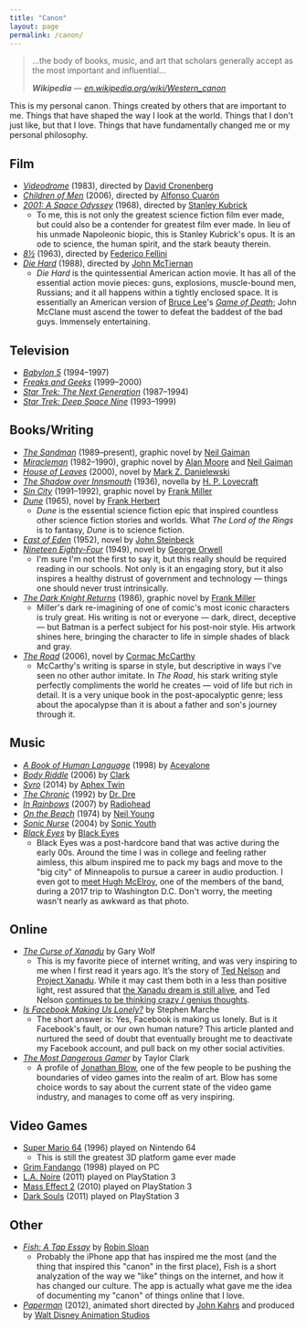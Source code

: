 ```yaml
---
title: "Canon"
layout: page
permalink: /canon/
---
```


> …the body of books, music, and art that scholars generally accept as the most important and influential…
>
> ***Wikipedia*** — <cite>[en.wikipedia.org/wiki/Western\_canon][1]</cite>

This is my personal canon. Things created by others that are important to me. Things that have shaped the way I look at the world. Things that I don't just like, but that I love. Things that have fundamentally changed me or my personal philosophy.

## Film

- <cite>[Videodrome][2]</cite> (1983), directed by [David Cronenberg][3]
- <cite>[Children of Men][4]</cite> (2006), directed by [Alfonso Cuarón][5]
- <cite>[2001: A Space Odyssey][6]</cite> (1968), directed by [Stanley Kubrick][7]
	- To me, this is not only the greatest science fiction film ever made, but could also be a contender for greatest film ever made. In lieu of his unmade Napoleonic biopic, this is Stanley Kubrick's opus. It is an ode to science, the human spirit, and the stark beauty therein.
- <cite>[8½][8]</cite> (1963), directed by [Federico Fellini][9]
- <cite>[Die Hard][10]</cite> (1988), directed by [John McTiernan][11]
	- <cite>Die Hard</cite> is the quintessential American action movie. It has all of the essential action movie pieces: guns, explosions, muscle-bound men, Russians; and it all happens within a tightly enclosed space. It is essentially an American version of [Bruce Lee][12]'s <cite>[Game of Death][13]</cite>; John McClane must ascend the tower to defeat the baddest of the bad guys. Immensely entertaining.

## Television

- <cite>[Babylon 5][14]</cite> (1994–1997)
- <cite>[Freaks and Geeks][15]</cite> (1999–2000)
- <cite>[Star Trek: The Next Generation][16]</cite> (1987–1994)
- <cite>[Star Trek: Deep Space Nine][17]</cite> (1993–1999)

## Books/Writing

- <cite>[The Sandman][18]</cite> (1989–present), graphic novel by [Neil Gaiman][19]
- <cite>[Miracleman][20]</cite> (1982–1990), graphic novel by [Alan Moore][21] and [Neil Gaiman][22]
- <cite>[House of Leaves][23]</cite> (2000), novel by [Mark Z. Danielewski][24]
- <cite>[The Shadow over Innsmouth][25]</cite> (1936), novella by [H. P. Lovecraft][26]
- <cite>[Sin City][27]</cite> (1991–1992), graphic novel by [Frank Miller][28]
- <cite>[Dune][29]</cite> (1965), novel by [Frank Herbert][30]
	- <cite>Dune</cite> is the essential science fiction epic that inspired countless other science fiction stories and worlds. What <cite>The Lord of the Rings</cite> is to fantasy, <cite>Dune</cite> is to science fiction.
- <cite>[East of Eden][31]</cite> (1952), novel by [John Steinbeck][32]
- <cite>[Nineteen Eighty-Four][33]</cite> (1949), novel by [George Orwell][34]
	- I'm sure I'm not the first to say it, but this really should be required reading in our schools. Not only is it an engaging story, but it also inspires a healthy distrust of government and technology — things one should never trust intrinsically.
- <cite>[The Dark Knight Returns][35]</cite> (1986), graphic novel by [Frank Miller][36]
	- Miller's dark re-imagining of one of comic's most iconic characters is truly great. His writing is not or everyone — dark, direct, deceptive — but Batman is a perfect subject for his post-noir style. His artwork shines here, bringing the character to life in simple shades of black and gray.
- <cite>[The Road][37]</cite> (2006), novel by [Cormac McCarthy][38]
	- McCarthy's writing is sparse in style, but descriptive in ways I've seen no other author imitate. In <cite>The Road</cite>, his stark writing style perfectly compliments the world he creates — void of life but rich in detail. It is a very unique book in the post-apocalyptic genre; less about the apocalypse than it is about a father and son's journey through it.

## Music

- <cite>[A Book of Human Language][39]</cite> (1998) by [Aceyalone][40]
- <cite>[Body Riddle][41]</cite> (2006) by [Clark][42]
- <cite>[Syro]()</cite> (2014) by [Aphex Twin][44]
- <cite>[The Chronic][45]</cite> (1992) by [Dr. Dre][46]
- <cite>[In Rainbows][47]</cite> (2007) by [Radiohead][48]
- <cite>[On the Beach][49]</cite> (1974) by [Neil Young][50]
- <cite>[Sonic Nurse][51]</cite> (2004) by [Sonic Youth][52]
- <cite>[Black Eyes][53]</cite> by [Black Eyes][54]
	- Black Eyes was a post-hardcore band that was active during the early 00s. Around the time I was in college and feeling rather aimless, this album inspired me to pack my bags and move to the "big city" of Minneapolis to pursue a career in audio production. I even got to [meet Hugh McElroy][55], one of the members of the band, during a 2017 trip to Washington D.C. Don't worry, the meeting wasn't nearly as awkward as that photo.

## Online

- <cite>[The Curse of Xanadu][56]</cite> by Gary Wolf
	- This is my favorite piece of internet writing, and was very inspiring to me when I first read it years ago. It’s the story of [Ted Nelson][57] and [Project Xanadu][58]. While it may cast them both in a less than positive light, rest assured that [the Xanadu dream is still alive][59], and Ted Nelson [continues to be thinking crazy / genius thoughts][60].
- <cite>[Is Facebook Making Us Lonely?][61]</cite> by Stephen Marche
	- The short answer is: Yes, Facebook is making us lonely. But is it Facebook's fault, or our own human nature? This article planted and nurtured the seed of doubt that eventually brought me to deactivate my Facebook account, and pull back on my other social activities.
- <cite>[The Most Dangerous Gamer][62]</cite> by Taylor Clark
	- A profile of [Jonathan Blow][63], one of the few people to be pushing the boundaries of video games into the realm of art. Blow has some choice words to say about the current state of the video game industry, and manages to come off as very inspiring.

## Video Games

- [Super Mario 64][64] (1996) played on Nintendo 64
	- This is still the greatest 3D platform game ever made
- [Grim Fandango][65] (1998) played on PC
- [L.A. Noire][66] (2011) played on PlayStation 3
- [Mass Effect 2][67] (2010) played on PlayStation 3
- [Dark Souls][68] (2011) played on PlayStation 3

## Other

- <cite>[Fish: A Tap Essay][69]</cite> by [Robin Sloan][70]
	- Probably the iPhone app that has inspired me the most (and the thing that inspired this "canon" in the first place), Fish is a short analyzation of the way we "like" things on the internet, and how it has changed our culture. The app is actually what gave me the idea of documenting my "canon" of things online that I love.
- <cite>[Paperman][71]</cite> (2012), animated short directed by [John Kahrs][72] and produced by [Walt Disney Animation Studios][73]

[1]:	https://en.wikipedia.org/wiki/Western_canon
[2]:	https://en.wikipedia.org/wiki/Videodrome
[3]:	https://en.wikipedia.org/wiki/David_Cronenberg
[4]:	https://en.wikipedia.org/wiki/Children_of_Men
[5]:	https://en.wikipedia.org/wiki/Alfonso_Cuar%C3%B3n
[6]:	https://en.wikipedia.org/wiki/2001:_A_Space_Odyssey_(film)
[7]:	https://en.wikipedia.org/wiki/Stanley_Kubrick
[8]:	https://en.wikipedia.org/wiki/8%C2%BD
[9]:	https://en.wikipedia.org/wiki/Federico_Fellini
[10]:	https://en.wikipedia.org/wiki/Die_Hard
[11]:	https://en.wikipedia.org/wiki/John_McTiernan
[12]:	https://en.wikipedia.org/wiki/Game_of_Death
[13]:	https://en.wikipedia.org/wiki/Game_of_Death
[14]:	https://en.wikipedia.org/wiki/Babylon_5
[15]:	https://en.wikipedia.org/wiki/Freaks_and_Geeks
[16]:	https://en.wikipedia.org/wiki/Star_Trek:_The_Next_Generation
[17]:	https://en.wikipedia.org/wiki/Star_Trek:_Deep_Space_Nine
[18]:	https://en.wikipedia.org/wiki/The_Sandman_(Vertigo)
[19]:	https://en.wikipedia.org/wiki/Neil_Gaiman
[20]:	https://en.wikipedia.org/wiki/Marvelman
[21]:	https://en.wikipedia.org/wiki/Alan_Moore
[22]:	https://en.wikipedia.org/wiki/Neil_Gaiman
[23]:	https://en.wikipedia.org/wiki/House_of_Leaves
[24]:	https://en.wikipedia.org/wiki/Mark_Z._Danielewski
[25]:	https://en.wikipedia.org/wiki/The_Shadow_over_Innsmouth
[26]:	https://en.wikipedia.org/wiki/H._P._Lovecraft
[27]:	https://en.wikipedia.org/wiki/Sin_City
[28]:	https://en.wikipedia.org/wiki/Frank_Miller_(comics)
[29]:	https://en.wikipedia.org/wiki/Dune_(novel)
[30]:	https://en.wikipedia.org/wiki/Frank_Herbert
[31]:	https://en.wikipedia.org/wiki/East_of_Eden_(novel)
[32]:	https://en.wikipedia.org/wiki/John_Steinbeck
[33]:	https://en.wikipedia.org/wiki/Nineteen_Eighty-Four
[34]:	https://en.wikipedia.org/wiki/George_Orwell
[35]:	https://en.wikipedia.org/wiki/The_Dark_Knight_Returns
[36]:	https://en.wikipedia.org/wiki/Frank_Miller_(comics)
[37]:	https://en.wikipedia.org/wiki/The_Road
[38]:	https://en.wikipedia.org/wiki/Cormac_McCarthy
[39]:	https://song.link/album/us/i/1138405620 "A Book of Human Language by Aceyalone"
[40]:	https://en.wikipedia.org/wiki/Aceyalone "Aceyalone - Wikipedia"
[41]:	https://song.link/album/us/i/185514015 "Body Riddle by Clark"
[42]:	https://en.wikipedia.org/wiki/Chris_Clark_(musician) "Clark - Wikipedia"
[44]:	https://en.wikipedia.org/wiki/Aphex_Twin
[45]:	https://song.link/album/us/i/6654037 "The Chronic by Dr. Dre"
[46]:	https://en.wikipedia.org/wiki/Dr._Dre
[47]:	https://song.link/album/us/i/1109714933 "In Rainbows by Radiohead"
[48]:	https://en.wikipedia.org/wiki/Radiohead
[49]:	https://song.link/album/us/i/1015732002 "On the Beach by Neil Young"
[50]:	https://en.wikipedia.org/wiki/Neil_Young
[51]:	https://song.link/album/us/i/1132249548 "Sonic Nurse by Sonic Youth"
[52]:	https://en.wikipedia.org/wiki/Sonic_Youth
[53]:	https://song.link/album/us/i/49250529
[54]:	https://en.wikipedia.org/wiki/Black_Eyes_(band)
[55]:	/assets/img/canon-isaac-and-hugh.jpg
[56]:	https://www.wired.com/1995/06/xanadu/ "The Curse of Xanadu | Wired"
[57]:	https://en.wikipedia.org/wiki/Ted_Nelson "Ted Nelson | Wikipedia"
[58]:	https://en.wikipedia.org/wiki/Project_Xanadu "Project Xanadu | Wikipedia"
[59]:	http://www.xanadu.net
[60]:	https://www.youtube.com/user/TheTedNelson "TheTedNelson on YouTube"
[61]:	https://www.theatlantic.com/magazine/archive/2012/05/is-facebook-making-us-lonely/308930/ "Is Facebook Making Us Lonely? | The Atlantic"
[62]:	https://www.theatlantic.com/magazine/archive/2012/05/the-most-dangerous-gamer/308928/?single_page=true "The Most Dangerous Gamer | The Atlantic"
[63]:	https://en.m.wikipedia.org/wiki/Jonathan_Blow "Jonathan Blow | Wikipedia"
[64]:	https://en.wikipedia.org/wiki/Super_Mario_64
[65]:	https://en.wikipedia.org/wiki/Grim_Fandango
[66]:	https://en.wikipedia.org/wiki/L.A._Noire
[67]:	https://en.wikipedia.org/wiki/Mass_Effect_2
[68]:	https://en.wikipedia.org/wiki/Dark_Souls
[69]:	https://www.robinsloan.com/fish/
[70]:	https://www.robinsloan.com/
[71]:	https://en.wikipedia.org/wiki/Paperman
[72]:	https://en.wikipedia.org/wiki/John_Kahrs
[73]:	https://en.wikipedia.org/wiki/Walt_Disney_Animation_Studios
